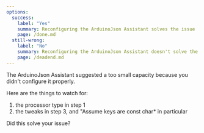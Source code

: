 ```yaml
---
options:
  success:
    label: "Yes"
    summary: Reconfiguring the ArduinoJson Assistant solves the issue
    page: /done.md
  still-wrong:
    label: "No"
    summary: Reconfiguring the ArduinoJson Assistant doesn't solve the issue.
    page: /deadend.md
---
```


The ArduinoJson Assistant suggested a too small capacity because you didn't configure it properly.

Here are the things to watch for:

1. the processor type in step 1
2. the tweaks in step 3, and "Assume keys are const char* in particular

Did this solve your issue?

